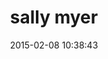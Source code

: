 ---
layout: employee
title:  "sally myer"
date:   2015-02-08 10:38:43
permalink: /employees/:title
location: "Tampa, Florida"
skillMatch: 75
availability: 40
categories: 
- employees
phoneNumber: 555-555-5555
email: nwpointer@gmail.com
---